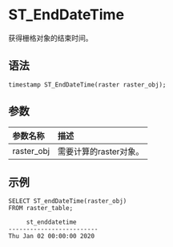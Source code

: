 # ST\_EndDateTime

获得栅格对象的结束时间。

## 语法

```
timestamp ST_EndDateTime(raster raster_obj);
```

## 参数

|参数名称|描述|
|:---|:-|
|raster\_obj|需要计算的raster对象。|

## 示例

```
SELECT ST_endDateTime(raster_obj)
FROM raster_table;

     st_enddatetime      
-------------------------
Thu Jan 02 00:00:00 2020 
```

